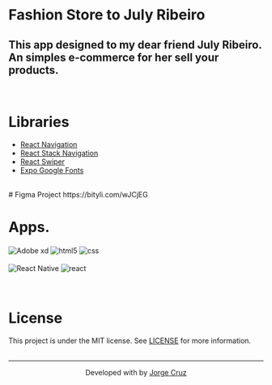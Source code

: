 # Fashion Store to July Ribeiro
## This app designed to my dear friend July Ribeiro. </br>An simples e-commerce for her sell your products.
</br>

# Libraries
- [React Navigation](https://reactnavigation.org/) 
- [React Stack Navigation](https://reactnavigation.org/docs/native-stack-navigator/)
- [React Swiper](https://github.com/leecade/react-native-swiper)
- [Expo Google Fonts](https://docs.expo.dev/guides/using-custom-fonts/)
</br>
# Figma Project
https://bityli.com/wJCjEG

# Apps.

<div style="display: inline_block">

  <img align="center" alt="Adobe xd" src="https://img.shields.io/badge/figma-%23F24E1E.svg?style=for-the-badge&logo=figma&logoColor=white" />
  <img align="center" alt="html5" src="https://img.shields.io/badge/Visual%20Studio-5C2D91.svg?style=for-the-badge&logo=visual-studio&logoColor=white" />
  <img align="center" alt="css" src="https://img.shields.io/badge/github-%23121011.svg?style=for-the-badge&logo=github&logoColor=white" />
  </br></br>
  <img align="center" alt="React Native" src="https://img.shields.io/badge/React_Native-20232A?style=for-the-badge&logo=react&logoColor=61DAFB" /> <img align="center" alt="react" src="https://img.shields.io/badge/expo-1C1E24?style=for-the-badge&logo=expo&logoColor=#D04A37" />

</div>
</br></br>

# License

This project is under the MIT license. See [LICENSE](/LICENSE) for more information.
</br>
</br>

---

<p align="center">
Developed with by <a href="https://www.linkedin.com/in/jorgeacruz/">Jorge Cruz</a>
</p>
